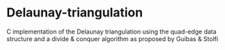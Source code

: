 # Delaunay-triangulation
C implementation of the Delaunay triangulation using the quad-edge data structure and a divide &amp; conquer algorithm as proposed by Guibas &amp; Stolfi
